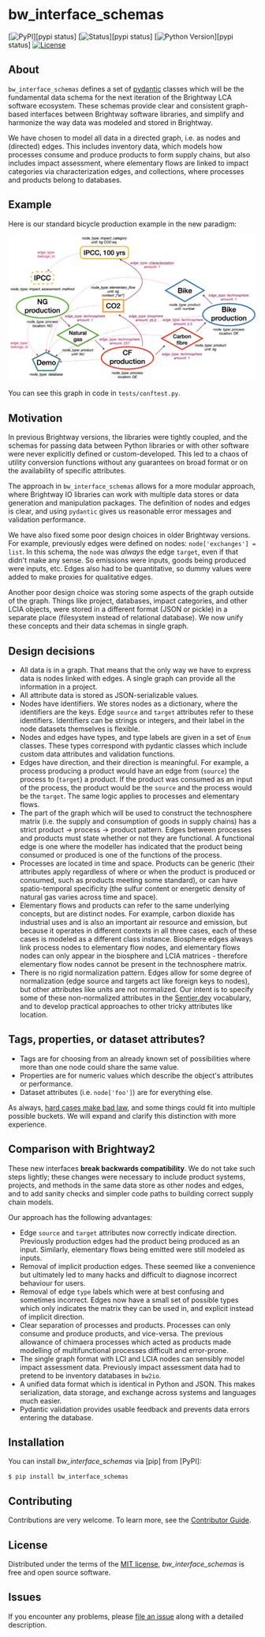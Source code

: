 # bw_interface_schemas

[![PyPI](https://img.shields.io/pypi/v/bw_interface_schemas.svg)][pypi status]
[![Status](https://img.shields.io/pypi/status/bw_interface_schemas.svg)][pypi status]
[![Python Version](https://img.shields.io/pypi/pyversions/bw_interface_schemas)][pypi status]
[![License](https://img.shields.io/pypi/l/bw_interface_schemas)][license]

## About

`bw_interface_schemas` defines a set of [pydantic](https://docs.pydantic.dev/2.0/) classes which will be the fundamental data schema for the next iteration of the Brightway LCA software ecosystem. These schemas provide clear and consistent graph-based interfaces between Brightway software libraries, and simplify and harmonize the way data was modeled and stored in Brightway.

We have chosen to model all data in a directed graph, i.e. as nodes and (directed) edges. This includes inventory data, which models how processes consume and produce products to form supply chains, but also includes impact assessment, where elementary flows are linked to impact categories via characterization edges, and collections, where processes and products belong to databases.

## Example

Here is our standard bicycle production example in the new paradigm:

<img src="example.png">

You can see this graph in code in `tests/conftest.py`.

## Motivation

In previous Brightway versions, the libraries were tightly coupled, and the schemas for passing data between Python libraries or with other software were never explicitly defined or custom-developed. This led to a chaos of utility conversion functions without any guarantees on broad format or on the availability of specific attributes.

The approach in `bw_interface_schemas` allows for a more modular approach, where Brightway IO libraries can work with multiple data stores or data generation and manipulation packages. The definition of nodes and edges is clear, and using `pydantic` gives us reasonable error messages and validation performance.

We have also fixed some poor design choices in older Brightway versions. For example, previously edges were defined on nodes: `node['exchanges'] = list`. In this schema, the `node` was *always* the edge `target`, even if that didn't make any sense. So emissions were inputs, goods being produced were inputs, etc. Edges also had to be quantitative, so dummy values were added to make proxies for qualitative edges.

Another poor design choice was storing some aspects of the graph outside of the graph. Things like project, databases, impact categories, and other LCIA objects, were stored in a different format (JSON or pickle) in a separate place (filesystem instead of relational database). We now unify these concepts and their data schemas in single graph.

## Design decisions

* All data is in a graph. That means that the only way we have to express data is nodes linked with edges. A single graph can provide all the information in a project.
* All attribute data is stored as JSON-serializable values.
* Nodes have identifiers. We stores nodes as a dictionary, where the identifiers are the keys. Edge `source` and `target` attributes refer to these identifiers. Identifiers can be strings or integers, and their label in the node datasets themselves is flexible.
* Nodes and edges have types, and type labels are given in a set of `Enum` classes. These types correspond with pydantic classes which include custom data attributes and validation functions.
* Edges have direction, and their direction is meaningful. For example, a process producing a product would have an edge from (`source`) the process to (`target`) a product. If the product was consumed as an input of the process, the product would be the `source` and the process would be the `target`. The same logic applies to processes and elementary flows.
* The part of the graph which will be used to construct the technosphere matrix (i.e. the supply and consumption of goods in supply chains) has a strict product -> process -> product pattern. Edges between processes and products must state whether or not they are functional. A functional edge is one where the modeller has indicated that the product being consumed or produced is one of the functions of the process.
* Processes are located in time and space. Products can be generic (their attributes apply regardless of where or when the product is produced or consumed, such as products meeting some standard), or can have spatio-temporal specificity (the sulfur content or energetic density of natural gas varies across time and space).
* Elementary flows and products can refer to the same underlying concepts, but are distinct nodes. For example, carbon dioxide has industrial uses and is also an important air resource and emission, but because it operates in different contexts in all three cases, each of these cases is modeled as a different class instance. Biosphere edges always link process nodes to elementary flow nodes, and elementary flows nodes can only appear in the biosphere and LCIA matrices - therefore elementary flow nodes cannot be present in the technosphere matrix.
* There is no rigid normalization pattern. Edges allow for some degree of normalization (edge source and targets act like foreign keys to nodes), but other attributes like units are not normalized. Our intent is to specify some of these non-normalized attributes in the [Sentier.dev](https://vocab.sentier.dev/en-US/) vocabulary, and to develop practical approaches to other tricky attributes like location.

## Tags, properties, or dataset attributes?

* Tags are for choosing from an already known set of possibilities where more than one node could share the same value.
* Properties are for numeric values which describe the object's attributes or performance.
* Dataset attributes (i.e. `node['foo']`) are for everything else.

As always, [hard cases make bad law](https://en.wikipedia.org/wiki/Hard_cases_make_bad_law), and some things could fit into multiple possible buckets. We will expand and clarify this distinction with more experience.

## Comparison with Brightway2

These new interfaces **break backwards compatibility**. We do not take such steps lightly; these changes were necessary to include product systems, projects, and methods in the same data store as other nodes and edges, and to add sanity checks and simpler code paths to building correct supply chain models.

Our approach has the following advantages:

* Edge `source` and `target` attributes now correctly indicate direction. Previously production edges had the product being produced as an input. Similarly, elementary flows being emitted were still modeled as inputs.
* Removal of implicit production edges. These seemed like a convenience but ultimately led to many hacks and difficult to diagnose incorrect behaviour for users.
* Removal of edge `type` labels which were at best confusing and sometimes incorrect. Edges now have a small set of possible types which only indicates the matrix they can be used in, and explicit instead of implicit direction.
* Clear separation of processes and products. Processes can only consume and produce products, and vice-versa. The previous allowance of chimaera processes which acted as products made modelling of multifunctional processes difficult and error-prone.
* The single graph format with LCI and LCIA nodes can sensibly model impact assessment data. Previously impact assessment data had to pretend to be inventory databases in `bw2io`.
* A unified data format which is identical in Python and JSON. This makes serialization, data storage, and exchange across systems and languages much easier.
* Pydantic validation provides usable feedback and prevents data errors entering the database.

## Installation

You can install _bw_interface_schemas_ via [pip] from [PyPI]:

```console
$ pip install bw_interface_schemas
```

## Contributing

Contributions are very welcome.
To learn more, see the [Contributor Guide][Contributor Guide].

## License

Distributed under the terms of the [MIT license][License],
_bw_interface_schemas_ is free and open source software.

## Issues

If you encounter any problems,
please [file an issue][Issue Tracker] along with a detailed description.


<!-- github-only -->

[command-line reference]: https://bw_interface_schemas.readthedocs.io/en/latest/usage.html
[License]: https://github.com/brightway-lca/bw_interface_schemas/blob/main/LICENSE
[Contributor Guide]: https://github.com/brightway-lca/bw_interface_schemas/blob/main/CONTRIBUTING.md
[Issue Tracker]: https://github.com/brightway-lca/bw_interface_schemas/issues
